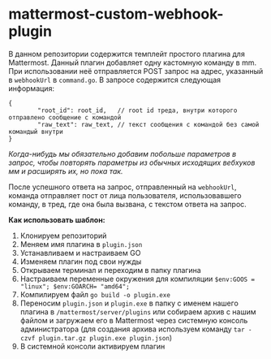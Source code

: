 # mattermost-custom-webhook-plugin

В данном репозитории содержится темплейт простого плагина для Mattermost. Данный плагин добавляет одну кастомную команду в mm. При использовании неё отправляется POST запрос на адрес, указанный в `webhookUrl` в `command.go`. В запросе содержится следующая информация:
```
{
		"root_id": root_id,   // root id треда, внутри которого отправлено сообщение с командой
		"raw_text": raw_text, // текст сообщения с командой без самой командый внутри
}
```
*Когда-нибудь мы обязательно добавим побольше параметров в запрос, чтобы повторять параметры из обычных исходящих вебхуков мм и расширять их, но пока так.*

После успешного ответа на запрос, отправленный на `webhookUrl`, команда отправляет пост от лица пользователя, использовавшего команду, в тред, где она была вызвана, с текстом ответа на запрос.

**Как использовать шаблон:**
1. Клонируем репозиторий
2. Меняем имя плагина в `plugin.json`
3. Устанавливаем и настраиваем GO
4. Изменяем плагин под свои нужды
5. Открываем терминал и переходим в папку плагина
6. Настраиваем переменные окружения для компиляции `$env:GOOS = "linux"; $env:GOARCH= "amd64";`
7. Компилируем файл `go build -o plugin.exe`
8. Переносим `plugin.json` и `plugin.exe` в папку с именем нашего плагина в `/mattermost/server/plugins` или собираем архив с нашим файлом и загружаем его в Mattermost через системную консоль администратора (для создания архива используем команду `tar -czvf plugin.tar.gz plugin.exe plugin.json`)
9. В системной консоли активируем плагин
